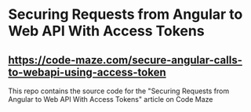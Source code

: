 # Securing Requests from Angular to Web API With Access Tokens
## https://code-maze.com/secure-angular-calls-to-webapi-using-access-token
This repo contains the source code for the "Securing Requests from Angular to Web API With Access Tokens" article on Code Maze
